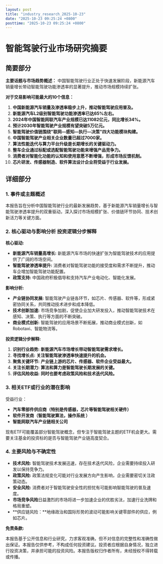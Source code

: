 ```yaml
---
layout: post
title: "industry_research_2025-10-23"
date: "2025-10-23 09:25:24 +0800"
posttime: "2025-10-23 09:25:24 +0800"
---
```


# 智能驾驶行业市场研究摘要

## 简要部分

**主要话题与市场趋势概述：** 中国智能驾驶行业正处于快速发展阶段，新能源汽车销量增长带动智能驾驶功能渗透率的显著提升，推动市场规模持续扩张。

**对于交易影响可能最大的10个信息：**

1.  **中国新能源汽车销量及渗透率稳步上升，推动智能驾驶应用普及。**
2.  **新能源汽车L2级别智能驾驶功能渗透率已达65%左右。**
3.  **2024年中国智能网联汽车产业规模已达11082亿元，同比增长34%。**
4.  **预计2030年智能驾驶产业规模有望突破5万亿元。**
5.  **智能驾驶价值链围绕"联网—感知—执行—决策"四大功能模块构建。**
6.  **中国智能驾驶产业相关企业数量已超过7000家。**
7.  **算法性能迭代与算力平台升级是长期增长的关键驱动力。**
8.  **整车企业通过标配或选配智能驾驶功能来增强产品竞争力。**
9.  **消费者对智能化功能的认知和使用意愿不断增强，形成市场反馈机制。**
10. **芯片研发、传感器制造、软件算法设计企业将受益于行业发展。**

## 详细部分

### 1. 事件或主题概述

本报告旨在分析中国智能驾驶行业的最新发展趋势，基于新能源汽车销量增长与智能驾驶渗透率提升的双重驱动，深入探讨市场规模扩张、价值链环节协同、技术创新活力等关键方面。

### 2. 核心驱动与影响分析 投资逻辑分步解释

**核心驱动:**

*   **新能源汽车销量高增长:** 新能源汽车市场的快速扩张为智能驾驶技术的应用提供了广阔的市场空间。
*   **智能驾驶渗透率提升:** 消费者对智能驾驶功能的接受度和需求不断提升，推动车企增加智能驾驶功能配置。
*   **政策支持:** 中国政府积极倡导和支持汽车产业电动化、智能化发展。

**影响分析:**

*   **产业链协同发展:** 智能驾驶产业链各环节，如芯片、传感器、软件等，形成紧密协同关系，共同推动技术进步和成本降低。
*   **技术创新加速:** 市场竞争加剧，促使企业加大研发投入，推动智能驾驶技术在感知、决策、执行等方面的不断突破。
*   **商业模式创新:** 智能驾驶的应用场景不断拓展，推动商业模式创新，如 Robotaxi、智能物流等。

**投资逻辑分步解释:**

1.  **识别行业趋势:** **新能源汽车市场增长带动智能驾驶需求增长。**
2.  **寻找增长点:** **关注智能驾驶渗透率快速提升的机会。**
3.  **聚焦关键环节:** **产业链上游的芯片、传感器、软件企业受益最大。**
4.  **关注长期潜力:** **算法和算力是智能驾驶长期发展的关键。**
5.  **评估风险收益:** **同时也要考虑政策风险和技术迭代风险。**

### 3.  相关ETF或行业的潜在影响

受益行业：

* **汽车零部件供应商（特别是传感器，芯片等智能驾驶相关硬件）**
* **软件开发商（智能驾驶算法，操作系统 ）**
* **智能网联汽车产业链相关公司**

现有ETF可能覆盖部分智能驾驶概念，但专注于智能驾驶主题的ETF机会更大。需要关注基金的投资标的是否与智能驾驶产业链高度契合。

### 4. 主要风险与不确定性

*   **技术风险:** 智能驾驶技术发展迅速，存在技术迭代风险，企业需要持续投入研发以保持竞争力。
*   **政策风险:** 政策法规变化可能对行业发展方向产生影响，企业需要密切关注政策动态。
*   **安全风险:** 消费者对于智能驾驶安全性的担忧有可能影响智能驾驶的普及速度。
*   **市场竞争风险**日益激烈的市场将进一步加速企业的优胜劣汰，加速行业洗牌和格局重塑。
*   **供应链风险：**地缘政治和国际形势的波动可能影响关键零部件的供应，例如芯片。

**免责条款:**

本报告基于公开信息和行业研究，力求客观准确，但不对信息的完整性和准确性做出保证。本报告仅供参考，不构成任何投资建议。投资者应根据自身情况，独立进行投资决策，并承担可能的投资风险。本报告版权归作者所有，未经授权不得转载或传播。